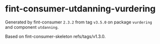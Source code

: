 # fint-consumer-utdanning-vurdering

Generated by fint-consumer `2.3.2` from tag `v3.5.0` on package `vurdering` and component `utdanning`.

Based on fint-consumer-skeleton refs/tags/v1.3.0.
